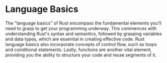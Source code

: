 # Language Basics

The "language basics" of Rust encompass the fundamental elements you'll need to grasp to get your programming underway. This commences with understanding Rust's syntax and semantics, followed by grasping variables and data types, which are essential in creating effective code. Rust language basics also incorporate concepts of control flow, such as loops and conditional statements. Lastly, functions are another vital element, providing you the ability to structure your code and reuse segments of it.